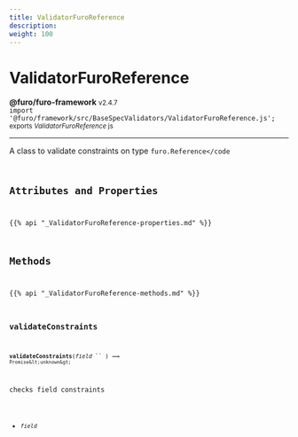 ```yaml
---
title: ValidatorFuroReference
description: 
weight: 100
---
```


# ValidatorFuroReference

**@furo/furo-framework** <small>v2.4.7</small>
<br>`import '@furo/framework/src/BaseSpecValidators/ValidatorFuroReference.js';`<small>
<br>exports *ValidatorFuroReference* js</small>


****

A class to validate constraints on type <code>furo.Reference</code

## Attributes and Properties
{{% api "_ValidatorFuroReference-properties.md" %}}






## Methods
{{% api "_ValidatorFuroReference-methods.md" %}}


### **validateConstraints**
<small>**validateConstraints**(*field* `` ) ⟹ `Promise&lt;unknown&gt;`</small>

checks field constraints

- <small>*field* </small>
<br><br>
